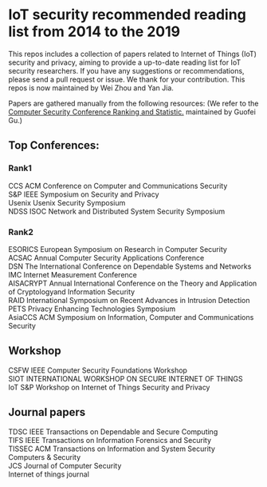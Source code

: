 # IoT security recommended reading list from 2014 to the 2019
This repos includes a collection of papers related to Internet of Things (IoT) security and privacy, aiming to provide a up-to-date reading list for IoT security researchers. 
If you have any suggestions or recommendations, please send a pull request or issue. We thank for your contribution.
This repos is now maintained by Wei Zhou and Yan Jia.


Papers are gathered manually from the following resources:
(We refer to the [Computer Security Conference Ranking and Statistic.](http://faculty.cs.tamu.edu/guofei/sec_conf_stat.htm) maintained by Guofei Gu.)

## Top Conferences:

### Rank1 
CCS  ACM Conference on Computer and Communications Security  
S&P  IEEE Symposium on Security and Privacy   
Usenix  Usenix Security Symposium  
NDSS  ISOC Network and Distributed System Security Symposium 

### Rank2
ESORICS  European Symposium on Research in Computer Security  
ACSAC  Annual Computer Security Applications Conference  
DSN  The International Conference on Dependable Systems and Networks  
IMC Internet Measurement Conference  
AISACRYPT  Annual International Conference on the Theory and Application of Cryptologyand Information Security  
RAID  International Symposium on Recent Advances in Intrusion Detection  
PETS  Privacy Enhancing Technologies Symposium   
AsiaCCS ACM Symposium on Information, Computer and Communications Security

## Workshop
CSFW  IEEE Computer Security Foundations Workshop  
SIOT INTERNATIONAL WORKSHOP ON SECURE INTERNET OF THINGS     
IoT S&P  Workshop on Internet of Things Security and Privacy   
## Journal papers  

TDSC IEEE Transactions on Dependable and Secure Computing  
TIFS IEEE Transactions on Information Forensics and Security  
TISSEC ACM Transactions on Information and System Security  
Computers & Security  
JCS Journal of Computer Security  
Internet of things journal  
